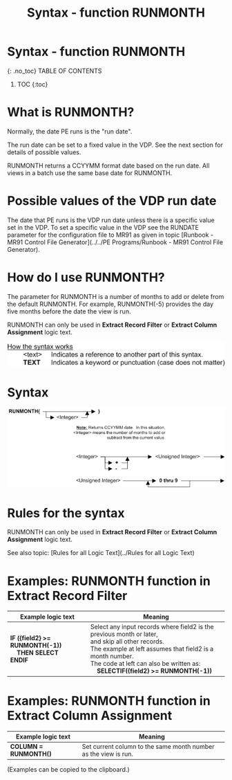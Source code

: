 ﻿---
layout: default
title: "Syntax - function RUNMONTH"
parent: Syntax - functions
grand_parent: Workbench Logic Text Syntax
nav_order: 23
---
# Syntax - function RUNMONTH
{: .no_toc}
TABLE OF CONTENTS 
1. TOC
{:toc}  


# What is RUNMONTH?


Normally, the date PE runs is the "run date".

The run date can be set to a fixed value in the VDP. See the next section for details of possible values.

RUNMONTH returns a CCYYMM format date based on the run date. All views in a batch use the same base date for RUNMONTH.

# Possible values of the VDP run date

The date that PE runs is the VDP run date unless there is a specific value set in the VDP.  To set a specific value in the VDP see the RUNDATE parameter for the configuration file to MR91 as given in topic [Runbook - MR91 Control File Generator](../../PE Programs/Runbook - MR91 Control File Generator). 

# How do I use RUNMONTH? 

The parameter for RUNMONTH is a number of months to add or delete from the default RUNMONTH. For example, RUNMONTH\(-5\) provides the day five months before the date the view is run.

RUNMONTH can only be used in **Extract Record Filter** or **Extract Column Assignment** logic text.


![(Syntax Legend)](../../images/LTZZ_Syntax_legend.gif )

# Syntax 

![Function RUNMONTH 1](../../images/LTSF_RUNMONTH_01.gif)

# Rules for the syntax 

RUNMONTH can only be used in **Extract Record Filter** or **Extract Column Assignment** logic text.

See also topic: [Rules for all Logic Text](../Rules for all Logic Text) 

# Examples: RUNMONTH function in Extract Record Filter 


|Example logic text|Meaning|
|------------------|-------|
|**IF ({field2} >= RUNMONTH(-1))<br>&nbsp;&nbsp;&nbsp;&nbsp;THEN SELECT<br>ENDIF**|Select any input records where field2 is the previous month or later,<br>and skip all other records.<br>The example at left assumes that field2 is a month number.<br>The code at left can also be written as:<br>&nbsp;&nbsp;&nbsp;&nbsp;**SELECTIF({field2} >= RUNMONTH(-1))**|


# Examples: RUNMONTH function in Extract Column Assignment 


|Example logic text|Meaning|
|------------------|-------|
|**COLUMN = RUNMONTH()**|Set current column to the same month number as the view is run.|


  
  (Examples can be copied to the clipboard.)
  
